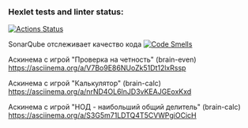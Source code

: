 ### Hexlet tests and linter status:
[![Actions Status](https://github.com/EvgPov/frontend-project-44/actions/workflows/hexlet-check.yml/badge.svg)](https://github.com/EvgPov/frontend-project-44/actions)

SonarQube отслеживает качество кода
[![Code Smells](https://sonarcloud.io/api/project_badges/measure?project=EvgPov_frontend-project-44&metric=code_smells)](https://sonarcloud.io/summary/new_code?id=EvgPov_frontend-project-44)

Аскинема с игрой "Проверка на четность" (brain-even)
https://asciinema.org/a/V7Bo9E86NUoZk51Dt12lxRssp

Аскинема с игрой "Калькулятор" (brain-calc)
https://asciinema.org/a/nrND4OL6lnJD3vKEAJGEoxKxd

Аскинема с игрой "НОД - наибольший общий делитель" (brain-calc)
https://asciinema.org/a/S3G5m71LDTQ4T5CVWPgiOCicH

